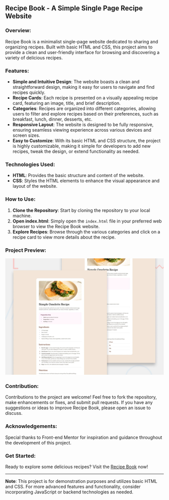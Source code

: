 ## Recipe Book - A Simple Single Page Recipe Website

### Overview:
Recipe Book is a minimalist single-page website dedicated to sharing and organizing recipes. Built with basic HTML and CSS, this project aims to provide a clean and user-friendly interface for browsing and discovering a variety of delicious recipes.

### Features:
- **Simple and Intuitive Design**: The website boasts a clean and straightforward design, making it easy for users to navigate and find recipes quickly.
- **Recipe Cards**: Each recipe is presented on a visually appealing recipe card, featuring an image, title, and brief description.
- **Categories**: Recipes are organized into different categories, allowing users to filter and explore recipes based on their preferences, such as breakfast, lunch, dinner, desserts, etc.
- **Responsive Layout**: The website is designed to be fully responsive, ensuring seamless viewing experience across various devices and screen sizes.
- **Easy to Customize**: With its basic HTML and CSS structure, the project is highly customizable, making it simple for developers to add new recipes, tweak the design, or extend functionality as needed.

### Technologies Used:
- **HTML**: Provides the basic structure and content of the website.
- **CSS**: Styles the HTML elements to enhance the visual appearance and layout of the website.

### How to Use:
1. **Clone the Repository**: Start by cloning the repository to your local machine.
2. **Open index.html**: Simply open the `index.html` file in your preferred web browser to view the Recipe Book website.
3. **Explore Recipes**: Browse through the various categories and click on a recipe card to view more details about the recipe.

### Project Preview:
![Recipe Book Preview](./design/desktop-preview.jpg)

### Contribution:
Contributions to the project are welcome! Feel free to fork the repository, make enhancements or fixes, and submit pull requests. If you have any suggestions or ideas to improve Recipe Book, please open an issue to discuss.

### Acknowledgements:
Special thanks to Front-end Mentor for inspiration and guidance throughout the development of this project.

### Get Started:
Ready to explore some delicious recipes? Visit the [Recipe Book]([link-to-live-website](https://allan-hanauer.github.io/recipe-page-main/)) now!

---

**Note**: This project is for demonstration purposes and utilizes basic HTML and CSS. For more advanced features and functionality, consider incorporating JavaScript or backend technologies as needed.
